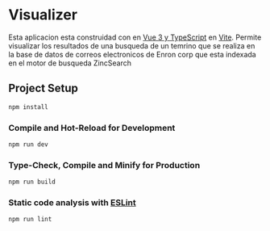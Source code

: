 # Visualizer

Esta aplicacion esta construidad con en [Vue 3 y TypeScript](https://vuejs.org/) en [Vite](https://vitejs.dev/). Permite visualizar los resultados de una busqueda de un temrino que se realiza en la base de datos de correos electronicos de Enron corp que esta indexada en el motor de busqueda ZincSearch 

## Project Setup

```sh
npm install
```

### Compile and Hot-Reload for Development

```sh
npm run dev
```

### Type-Check, Compile and Minify for Production

```sh
npm run build
```

### Static code analysis with [ESLint](https://eslint.org/)

```sh
npm run lint
```
